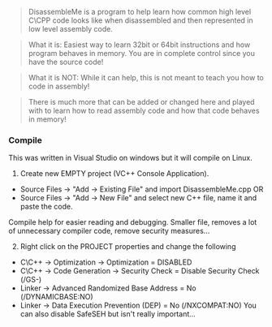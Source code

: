 > DisassembleMe is a program to help learn how common high level C\CPP code looks like when disassembled and then 
> represented in low level assembly code.

> What it is: Easiest way to learn 32bit or 64bit instructions and how program behaves in memory. 
> You are in complete control since you have the source code!

> What it is NOT: While it can help, this is not meant to teach you how to code in assembly!

> There is much more that can be added or changed here and played with to learn how to read assembly code 
> and how that code behaves in memory!


### Compile 

This was written in Visual Studio on windows but it will compile on Linux. 

1. Create new EMPTY project (VC++ Console Application).
- Source Files -> "Add -> Existing File" and import DisassembleMe.cpp
OR
- Source Files -> "Add -> New File" and select new C++ file, name it and paste the code.

Compile help for easier reading and debugging. Smaller file, removes a lot of unnecessary compiler code, remove security measures...

2. Right click on the PROJECT properties and change the following 
- C\C++ -> Optimization -> Optimization = DISABLED
- C\C++ -> Code Generation -> Security Check = Disable Security Check (/GS-)
- Linker -> Advanced Randomized Base Address = No (/DYNAMICBASE:NO)
- Linker -> Data Execution Prevention (DEP) = No (/NXCOMPAT:NO)
You can also disable SafeSEH but isn't really important...
